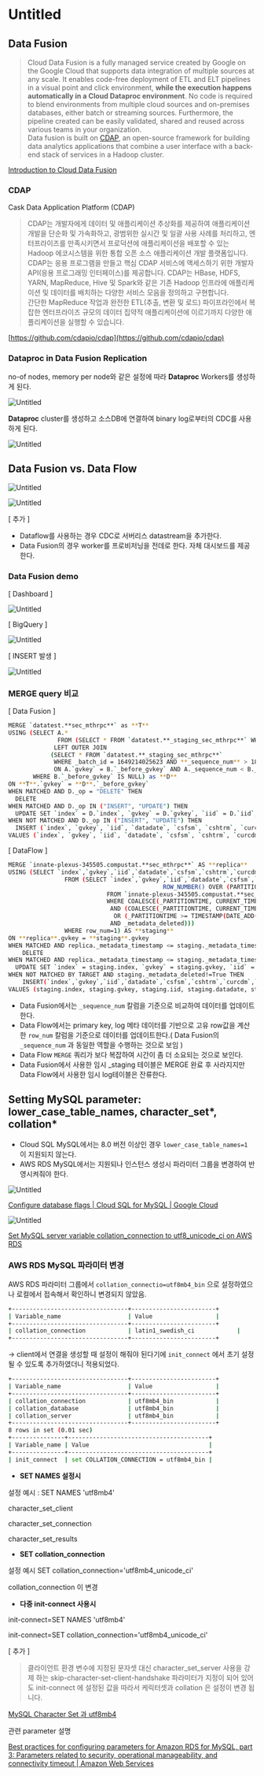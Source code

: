 # Untitled

## Data Fusion

> Cloud Data Fusion is a fully managed service created by Google on the Google Cloud that supports data integration of multiple sources at any scale. It enables code-free deployment of ETL and ELT pipelines in a visual point and click environment, **while the execution happens automatically in a Cloud Dataproc environment**. No code is required to blend environments from multiple cloud sources and on-premises databases, either batch or streaming sources. Furthermore, the pipeline created can be easily validated, shared and reused across various teams in your organization.  
Data fusion is built on [CDAP](https://cdap.io/), an open-source framework for building data analytics applications that combine a user interface with a back-end stack of services in a Hadoop cluster.

[Introduction to Cloud Data Fusion](https://datadice.medium.com/introduction-to-cloud-data-fusion-1e2a3c2bf5ca)

### CDAP
Cask Data Application Platform (CDAP)
>CDAP는 개발자에게 데이터 및 애플리케이션 추상화를 제공하여 애플리케이션 개발을 단순화 및 가속화하고, 광범위한 실시간 및 일괄 사용 사례를 처리하고, 엔터프라이즈를 만족시키면서 프로덕션에 애플리케이션을 배포할 수 있는 Hadoop 에코시스템을 위한 통합 오픈 소스 애플리케이션 개발 플랫폼입니다.  
CDAP는 응용 프로그램을 만들고 핵심 CDAP 서비스에 액세스하기 위한 개발자 API(응용 프로그래밍 인터페이스)를 제공합니다. CDAP는 HBase, HDFS, YARN, MapReduce, Hive 및 Spark와 같은 기존 Hadoop 인프라에 애플리케이션 및 데이터를 배치하는 다양한 서비스 모음을 정의하고 구현합니다.  
간단한 MapReduce 작업과 완전한 ETL(추출, 변환 및 로드) 파이프라인에서 복잡한 엔터프라이즈 규모의 데이터 집약적 애플리케이션에 이르기까지 다양한 애플리케이션을 실행할 수 있습니다.


[https://github.com/cdapio/cdap](https://github.com/cdapio/cdap)

### Dataproc in Data Fusion Replication

no-of nodes, memory per node와 같은 설정에 따라 **Dataproc** Workers를 생성하게 된다.

![Untitled](Untitled1.png)

**Dataproc** cluster를 생성하고 소스DB에 연결하여 binary log로부터의 CDC를 사용하게 된다.


![Untitled](Untitled2.png)

## Data Fusion vs. Data Flow

![Untitled](Untitled.png)

![Untitled](Untitled%201.png)

[ 추가 ]

- Dataflow를 사용하는 경우 CDC로 서버리스 datastream을 추가한다.
- Data Fusion의 경우 worker를 프로비저닝을 전데로 한다. 자체 대시보드를 제공한다.

### Data Fusion demo

[ Dashboard ] 

![Untitled](Untitled%202.png)

[ BigQuery ] 

![Untitled](Untitled%203.png)

[ INSERT 발생 ]

![Untitled](Untitled%204.png)

### MERGE query 비교

[ Data Fusion ]

```bash
MERGE `datatest.**sec_mthrpc**` as **T**
USING (SELECT A.* 
			  FROM (SELECT * FROM `datatest.**_staging_sec_mthrpc**` WHERE _batch_id = 1649214025623 AND **_sequence_num** > 18) as A
			 LEFT OUTER JOIN
			(SELECT * FROM `datatest.**_staging_sec_mthrpc**` 
			 WHERE _batch_id = 1649214025623 AND **_sequence_num** > 18) as B
			 ON A.`gvkey` = B.`_before_gvkey` AND A._sequence_num < B._sequence_num
       WHERE B.`_before_gvkey` IS NULL) as **D**
ON **T**.`gvkey` = **D**.`_before_gvkey`
WHEN MATCHED AND D._op = "DELETE" THEN
  DELETE
WHEN MATCHED AND D._op IN ("INSERT", "UPDATE") THEN
  UPDATE SET `index` = D.`index`, `gvkey` = D.`gvkey`, `iid` = D.`iid`, `datadate` = D.`datadate`, `csfsm` = D.`csfsm`, `cshtrm` = D.`cshtrm`, `curcdm` = D.`curcdm`, `navm` = D.`navm`, `prccm` = D.`prccm`, `prchm` = D.`prchm`, `prclm` = D.`prclm`, `pacvertofeedpop` = D.`pacvertofeedpop`, `_sequence_num` = D.`_sequence_num`, _is_deleted = null
WHEN NOT MATCHED AND D._op IN ("INSERT", "UPDATE") THEN
  INSERT (`index`, `gvkey`, `iid`, `datadate`, `csfsm`, `cshtrm`, `curcdm`, `navm`, `prccm`, `prchm`, `prclm`, `pacvertofeedpop`, `_sequence_num`) 
VALUES (`index`, `gvkey`, `iid`, `datadate`, `csfsm`, `cshtrm`, `curcdm`, `navm`, `prccm`, `prchm`, `prclm`, `pacvertofeedpop`, `_sequence_num`)
```

[ DataFlow ]

```bash
MERGE `innate-plexus-345505.compustat.**sec_mthrpc**` AS **replica** 
USING (SELECT `index`,`gvkey`,`iid`,`datadate`,`csfsm`,`cshtrm`,`curcdm`,`navm`,`prccm`,`prchm`,`prclm`,`pacvertofeedpop`,`_metadata_timestamp`,`_metadata_read_timestamp`,`_metadata_read_method`,`_metadata_source_type`,`_metadata_deleted`,`_metadata_change_type`,`_metadata_log_file`,`_metadata_log_position` 
				FROM (SELECT `index`,`gvkey`,`iid`,`datadate`,`csfsm`,`cshtrm`,`curcdm`,`navm`,`prccm`,`prchm`,`prclm`,`pacvertofeedpop`,`_metadata_timestamp`,`_metadata_read_timestamp`,`_metadata_read_method`,`_metadata_source_type`,`_metadata_deleted`,`_metadata_change_type`,`_metadata_log_file`,`_metadata_log_position`, 
											ROW_NUMBER() OVER (PARTITION BY gvkey ORDER BY _metadata_timestamp DESC, _metadata_log_file DESC, _metadata_log_position DESC, _metadata_deleted ASC) as row_num 
							FROM `innate-plexus-345505.compustat.**sec_mthrpc_log**` 
							WHERE COALESCE(_PARTITIONTIME, CURRENT_TIMESTAMP()) >= TIMESTAMP(DATE_ADD(CURRENT_DATE(), INTERVAL -2 DAY)) 
							 AND (COALESCE(_PARTITIONTIME, CURRENT_TIMESTAMP()) >= TIMESTAMP(DATE_ADD(CURRENT_DATE(), INTERVAL -1 DAY))    
							  OR (_PARTITIONTIME >= TIMESTAMP(DATE_ADD(CURRENT_DATE(), INTERVAL -2 DAY))        
							 AND _metadata_deleted))) 
				WHERE row_num=1) AS **staging** 
ON **replica**.gvkey = **staging**.gvkey 
WHEN MATCHED AND replica._metadata_timestamp <= staging._metadata_timestamp AND staging._metadata_deleted=True THEN 
	DELETE 
WHEN MATCHED AND replica._metadata_timestamp <= staging._metadata_timestamp THEN 
  UPDATE SET `index` = staging.index, `gvkey` = staging.gvkey, `iid` = staging.iid, `datadate` = staging.datadate, `csfsm` = staging.csfsm, `cshtrm` = staging.cshtrm, `curcdm` = staging.curcdm, `navm` = staging.navm, `prccm` = staging.prccm, `prchm` = staging.prchm, `prclm` = staging.prclm, `pacvertofeedpop` = staging.pacvertofeedpop, `_metadata_timestamp` = staging._metadata_timestamp, `_metadata_read_timestamp` = staging._metadata_read_timestamp, `_metadata_read_method` = staging._metadata_read_method, `_metadata_source_type` = staging._metadata_source_type, `_metadata_deleted` = staging._metadata_deleted, `_metadata_change_type` = staging._metadata_change_type, `_metadata_log_file` = staging._metadata_log_file, `_metadata_log_position` = staging._metadata_log_position 
WHEN NOT MATCHED BY TARGET AND staging._metadata_deleted!=True THEN 
	INSERT(`index`,`gvkey`,`iid`,`datadate`,`csfsm`,`cshtrm`,`curcdm`,`navm`,`prccm`,`prchm`,`prclm`,`pacvertofeedpop`,`_metadata_timestamp`,`_metadata_read_timestamp`,`_metadata_read_method`,`_metadata_source_type`,`_metadata_deleted`,`_metadata_change_type`,`_metadata_log_file`,`_metadata_log_position`) 
VALUES (staging.index, staging.gvkey, staging.iid, staging.datadate, staging.csfsm, staging.cshtrm, staging.curcdm, staging.navm, staging.prccm, staging.prchm, staging.prclm, staging.pacvertofeedpop, staging._metadata_timestamp, staging._metadata_read_timestamp, staging._metadata_read_method, staging._metadata_source_type, staging._metadata_deleted, staging._metadata_change_type, staging._metadata_log_file, staging._metadata_log_position)
```

- Data Fusion에서는 `_sequence_num` 칼럼을 기준으로 비교하여 데이터를 업데이트한다.
- Data Flow에서는 primary key, log 메타 데이터를 기반으로 고유 row값을 계산한 `row_num` 칼럼을 기준으로 데이터를 업데이트한다.( Data Fusion의 `_sequence_num` 과 동일한 역할을 수행하는 것으로 보임 )
- Data Flow `MERGE` 쿼리가 보다 복잡하여 시간이 좀 더 소요되는 것으로 보인다.
- Data Fusion에서 사용한 임시 _staging 테이블은 MERGE 완료 후 사라지지만 Data Flow에서 사용한 임시 log테이블은 잔류한다.

## Setting MySQL parameter: lower_case_table_names, character_set*, collation*

- Cloud SQL MySQL에서는 8.0 버전 이상인 경우 `lower_case_table_names=1` 이 지원되지 않는다.
- AWS RDS MySQL에서는 지원되나 인스턴스 생성시 파라미터 그룹을 변경하여 반영시켜줘야 한다.

![Untitled](Untitled%205.png)

[Configure database flags | Cloud SQL for MySQL | Google Cloud](https://cloud.google.com/sql/docs/mysql/flags)

![Untitled](Untitled%206.png)

[Set MySQL server variable collation_connection to utf8_unicode_ci on AWS RDS](https://stackoverflow.com/questions/35931530/set-mysql-server-variable-collation-connection-to-utf8-unicode-ci-on-aws-rds)

### AWS RDS MySQL 파라미터 변경

AWS RDS 파라미터 그룹에서 `collation_connectio=utf8mb4_bin` 으로 설정하였으나 로컬에서 접속해서 확인하니 변경되지 않았음.

```bash
+---------------------------------+------------------------+
| Variable_name                   | Value                  |
+---------------------------------+------------------------+
| collation_connection            | latin1_swedish_ci            |          |                  |
+---------------------------------+------------------------+
```

→ client에서 연결을 생성할 때 설정이 해줘야 된다기에 `init_connect` 에서 초기 설정될 수 있도록 추가하였더니 적용되었다.

```bash
+---------------------------------+------------------------+
| Variable_name                   | Value                  |
+---------------------------------+------------------------+
| collation_connection            | utf8mb4_bin            |
| collation_database              | utf8mb4_bin            |
| collation_server                | utf8mb4_bin            |                  |
+---------------------------------+------------------------+
8 rows in set (0.01 sec)
+---------------+----------------------------------------+
| Variable_name | Value                                  |
+---------------+----------------------------------------+
| init_connect  | set COLLATION_CONNECTION = utf8mb4_bin |
```

- **SET NAMES 설정시**

설정 예시 : SET NAMES 'utf8mb4'

character_set_client

character_set_connection

character_set_results

- **SET collation_connection**

설정 예시 SET collation_connection='utf8mb4_unicode_ci'

collation_connection 이 변경

- **다중 init-connect 사용시**

init-connect=SET NAMES 'utf8mb4'

init-connect=SET collation_connection='utf8mb4_unicode_ci'

[ 추가 ]

> 클라이언트 환경 변수에 지정된 문자셋 대신 character_set_server 사용을 강제 하는 skip-character-set-client-handshake 파라미터가 지정이 되어 있어도 init-connect 에 설정된 값을 따라서 케릭터셋과 collation 은 설정이 변경 됩니다.
> 

[MySQL Character Set 과 utf8mb4](https://hoing.io/archives/13254)

관련 parameter 설명

[Best practices for configuring parameters for Amazon RDS for MySQL, part 3: Parameters related to security, operational manageability, and connectivity timeout | Amazon Web Services](https://aws.amazon.com/ko/blogs/database/best-practices-for-configuring-parameters-for-amazon-rds-for-mysql-part-3-parameters-related-to-security-operational-manageability-and-connectivity-timeout/)